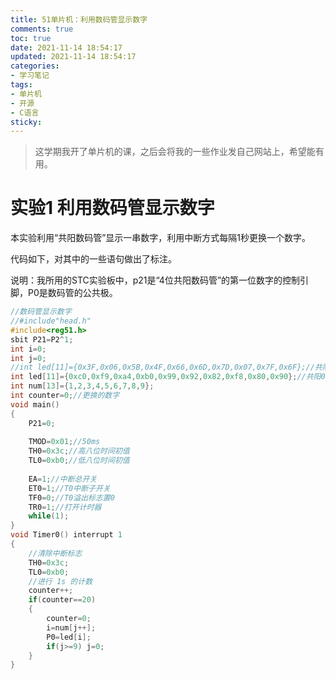 ```yaml
---
title: 51单片机：利用数码管显示数字
comments: true
toc: true
date: 2021-11-14 18:54:17
updated: 2021-11-14 18:54:17
categories:
- 学习笔记
tags:
- 单片机
- 开源
- C语言
sticky:
---
```


>这学期我开了单片机的课，之后会将我的一些作业发自己网站上，希望能有用。

<!-- more -->

# 实验1 利用数码管显示数字

本实验利用“共阳数码管”显示一串数字，利用中断方式每隔1秒更换一个数字。

代码如下，对其中的一些语句做出了标注。

说明：我所用的STC实验板中，p21是“4位共阳数码管”的第一位数字的控制引脚，P0是数码管的公共极。

```c
//数码管显示数字
//#include"head.h"
#include<reg51.h>
sbit P21=P2^1;
int i=0;
int j=0;
//int led[11]={0x3F,0x06,0x5B,0x4F,0x66,0x6D,0x7D,0x07,0x7F,0x6F};//共阴0~9
int led[11]={0xc0,0xf9,0xa4,0xb0,0x99,0x92,0x82,0xf8,0x80,0x90};//共阳0~9
int num[13]={1,2,3,4,5,6,7,8,9};
int counter=0;//更换的数字
void main()
{
	P21=0;
	
	TMOD=0x01;//50ms
	TH0=0x3c;//高八位时间初值
	TL0=0xb0;//低八位时间初值
	
	EA=1;//中断总开关
	ET0=1;//T0中断子开关
	TF0=0;//T0溢出标志置0
	TR0=1;//打开计时器
	while(1);
}
void Timer0() interrupt 1
{
	//清除中断标志
	TH0=0x3c;
	TL0=0xb0;
	//进行 1s 的计数
	counter++;
	if(counter==20)
	{
		counter=0;
		i=num[j++];
		P0=led[i];
		if(j>=9) j=0;
	}
}
```

